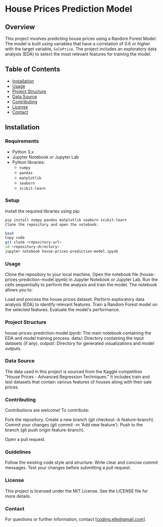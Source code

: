 # House Prices Prediction Model

## Overview
This project involves predicting house prices using a Random Forest Model. The model is built using variables that have a correlation of 0.6 or higher with the target variable, `SalePrice`. The project includes an exploratory data analysis (EDA) to select the most relevant features for training the model.

## Table of Contents
- [Installation](#installation)
- [Usage](#usage)
- [Project Structure](#project-structure)
- [Data Source](#data-source)
- [Contributing](#contributing)
- [License](#license)
- [Contact](#contact)

## Installation

### Requirements
- Python 3.x
- Jupyter Notebook or Jupyter Lab
- Python libraries:
  - `numpy`
  - `pandas`
  - `matplotlib`
  - `seaborn`
  - `scikit-learn`

### Setup
Install the required libraries using pip:

```bash
pip install numpy pandas matplotlib seaborn scikit-learn
Clone the repository and open the notebook:

bash
Copy code
git clone <repository-url>
cd <repository-directory>
jupyter notebook house-prices-prediction-model.ipynb
```

### Usage
Clone the repository to your local machine.
Open the notebook file (house-prices-prediction-model.ipynb) in Jupyter Notebook or Jupyter Lab.
Run the cells sequentially to perform the analysis and train the model.
The notebook allows you to:

Load and process the house prices dataset.
Perform exploratory data analysis (EDA) to identify relevant features.
Train a Random Forest model on the selected features.
Evaluate the model's performance.

### Project Structure
house-prices-prediction-model.ipynb: The main notebook containing the EDA and model training process.
data/: Directory containing the input datasets (if any).
output/: Directory for generated visualizations and model outputs.

### Data Source
The data used in this project is sourced from the Kaggle competition "House Prices - Advanced Regression Techniques." It includes train and test datasets that contain various features of houses along with their sale prices.

### Contributing
Contributions are welcome! To contribute:

Fork the repository.
Create a new branch (git checkout -b feature-branch).
Commit your changes (git commit -m 'Add new feature').
Push to the branch (git push origin feature-branch).

Open a pull request.

### Guidelines
Follow the existing code style and structure.
Write clear and concise commit messages.
Test your changes before submitting a pull request.

### License
This project is licensed under the MIT License. See the LICENSE file for more details.

### Contact
For questions or further information, contact [coding.elle@gmail.com].

